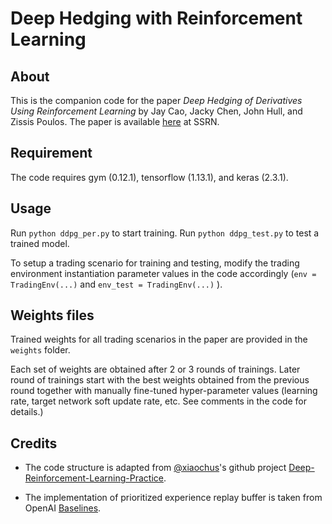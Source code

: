 # Deep Hedging with Reinforcement Learning

## About

This is the companion code for the paper *Deep Hedging of Derivatives Using Reinforcement Learning* by Jay Cao, Jacky Chen, John Hull, and Zissis Poulos. The paper is available [here](https://ssrn.com/abstract=3514586) at SSRN.

## Requirement

The code requires gym (0.12.1), tensorflow (1.13.1), and keras (2.3.1).

## Usage

Run `python ddpg_per.py` to start training. Run `python ddpg_test.py` to test a trained model.

To setup a trading scenario for training and testing, modify the trading environment instantiation parameter values in the code accordingly (`env = TradingEnv(...)` and `env_test = TradingEnv(...)` ). 

## Weights files

Trained weights for all trading scenarios in the paper are provided in the `weights` folder.

Each set of weights are obtained after 2 or 3 rounds of trainings. Later round of trainings start with the best weights obtained from the previous round together with manually fine-tuned hyper-parameter values (learning rate, target network soft update rate, etc. See comments in the code for details.)

## Credits

* The code structure is adapted from [@xiaochus](https://github.com/xiaochus)'s github project [Deep-Reinforcement-Learning-Practice](https://github.com/xiaochus/Deep-Reinforcement-Learning-Practice).

* The implementation of prioritized experience replay buffer is taken from OpenAI [Baselines](https://github.com/openai/baselines).
